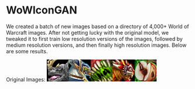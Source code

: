 # WoWIconGAN

We created a batch of new images based on a directory of 4,000+ World of Warcraft images. After not getting lucky with the original model, we tweaked it to first train low resolution versions of the images, followed by medium resolution versions, and then finally high resolution images. Below are some results.

Original Images:
![first image](https://github.com/ethanlosborne/WoWIconGAN/blob/main/OriginalWoWIcons/01.png)![second image](https://github.com/ethanlosborne/WoWIconGAN/blob/main/OriginalWoWIcons/01_1.png)![third image](https://github.com/ethanlosborne/WoWIconGAN/blob/main/OriginalWoWIcons/01_2.png)![fourth image](https://github.com/ethanlosborne/WoWIconGAN/blob/main/OriginalWoWIcons/01_3.png)![fifth image](https://github.com/ethanlosborne/WoWIconGAN/blob/main/OriginalWoWIcons/01_4.png)
